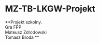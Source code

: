 # MZ-TB-LKGW-Projekt </br>
**Projekt szkolny. </br>
Gra FPP </br>
Mateusz Zdrodowski </br>
Tomasz Broda **
